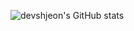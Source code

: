 ![devshjeon's GitHub stats](https://github-readme-stats.vercel.app/api?username=devshjeon&show_icons=true&theme=prussian)
